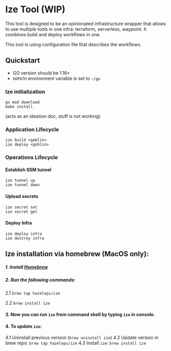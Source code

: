 # Ize Tool (WIP)

This tool is designed to be an opinionated infrastructure wrapper that allows to use multiple tools in one infra: terraform, serverless, waypoint. 
It combines build and deploy workflows in one.

This tool is using configuration file that describes the workflows.

## Quickstart
- GO version should be 1.16+
- `GOPATH` environment variable is set to `~/go` 

### Ize initialization
```shell
go mod download
make install
```

(acts as an ideation doc, stuff is not working)
### Application Lifecycle

```shell
ize build <goblin>
ize deploy <goblin>
```

### Operations Lifecycle
#### Establish SSM tunnel
```shell
ize tunnel up
ize tunnel down
```

#### Upload secrets
```shell
ize secret set
ize secret get
```

#### Deploy Infra
```shell
ize deploy infra
ize destroy infra
```

## Ize installation via homebrew (MacOS only):

##### 1. Install [Homebrew](https://brew.sh/)

##### 2. Run the following commands:
  
  2.1 `brew tap hazelops/ize`
   
  2.2 `brew install ize`

#### 3. Now you can run `ize` from command shell by typing `ize` in console.

#### 4. To update `ize`:
  4.1 Uninstall previous version (`brew uninstall ize`)
  4.2 Update version in brew repo: `brew tap hazelops/ize`
  4.3 Install `ize`: `brew install ize`

